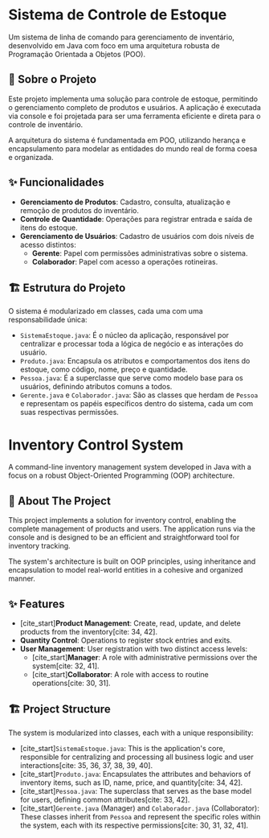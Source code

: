 # Sistema de Controle de Estoque

Um sistema de linha de comando para gerenciamento de inventário, desenvolvido em Java com foco em uma arquitetura robusta de Programação Orientada a Objetos (POO).

## 📖 Sobre o Projeto

Este projeto implementa uma solução para controle de estoque, permitindo o gerenciamento completo de produtos e usuários. A aplicação é executada via console e foi projetada para ser uma ferramenta eficiente e direta para o controle de inventário.

A arquitetura do sistema é fundamentada em POO, utilizando herança e encapsulamento para modelar as entidades do mundo real de forma coesa e organizada.

## ✨ Funcionalidades

- **Gerenciamento de Produtos**: Cadastro, consulta, atualização e remoção de produtos do inventário.
- **Controle de Quantidade**: Operações para registrar entrada e saída de itens do estoque.
- **Gerenciamento de Usuários**: Cadastro de usuários com dois níveis de acesso distintos:
  - **Gerente**: Papel com permissões administrativas sobre o sistema.
  - **Colaborador**: Papel com acesso a operações rotineiras.

## 🏗️ Estrutura do Projeto

O sistema é modularizado em classes, cada uma com uma responsabilidade única:

- `SistemaEstoque.java`: É o núcleo da aplicação, responsável por centralizar e processar toda a lógica de negócio e as interações do usuário.
- `Produto.java`: Encapsula os atributos e comportamentos dos itens do estoque, como código, nome, preço e quantidade.
- `Pessoa.java`: É a superclasse que serve como modelo base para os usuários, definindo atributos comuns a todos.
- `Gerente.java` e `Colaborador.java`: São as classes que herdam de `Pessoa` e representam os papéis específicos dentro do sistema, cada um com suas respectivas permissões.



# Inventory Control System

A command-line inventory management system developed in Java with a focus on a robust Object-Oriented Programming (OOP) architecture.

## 📖 About The Project

This project implements a solution for inventory control, enabling the complete management of products and users. The application runs via the console and is designed to be an efficient and straightforward tool for inventory tracking.

The system's architecture is built on OOP principles, using inheritance and encapsulation to model real-world entities in a cohesive and organized manner.

## ✨ Features

- [cite_start]**Product Management**: Create, read, update, and delete products from the inventory[cite: 34, 42].
- **Quantity Control**: Operations to register stock entries and exits.
- **User Management**: User registration with two distinct access levels:
  - [cite_start]**Manager**: A role with administrative permissions over the system[cite: 32, 41].
  - [cite_start]**Collaborator**: A role with access to routine operations[cite: 30, 31].

## 🏗️ Project Structure

The system is modularized into classes, each with a unique responsibility:

- [cite_start]`SistemaEstoque.java`: This is the application's core, responsible for centralizing and processing all business logic and user interactions[cite: 35, 36, 37, 38, 39, 40].
- [cite_start]`Produto.java`: Encapsulates the attributes and behaviors of inventory items, such as ID, name, price, and quantity[cite: 34, 42].
- [cite_start]`Pessoa.java`: The superclass that serves as the base model for users, defining common attributes[cite: 33, 42].
- [cite_start]`Gerente.java` (Manager) and `Colaborador.java` (Collaborator): These classes inherit from `Pessoa` and represent the specific roles within the system, each with its respective permissions[cite: 30, 31, 32, 41].
